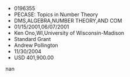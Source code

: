 
* 0196355
* PECASE: Topics in Number Theory
* DMS,ALGEBRA,NUMBER THEORY,AND COM
* 01/15/2001,06/07/2001
* Ken Ono,WI,University of Wisconsin-Madison
* Standard Grant
* Andrew Pollington
* 11/30/2004
* USD 401,900.00

nan
